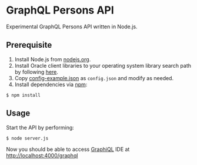 # GraphQL Persons API

Experimental GraphQL Persons API written in Node.js.

## Prerequisite

1. Install Node.js from [nodejs.org](https://nodejs.org/en/).
2. Install Oracle client libraries to your operating system library search path by following [here](https://oracle.github.io/odpi/doc/installation.html).
3. Copy [config-example.json](./config-example.json) as `config.json` and modify as needed.
4. Install dependencies via [npm](https://www.npmjs.com/):

  ```
  $ npm install
  ```

## Usage

Start the API by performing:

```
$ node server.js
```

Now you should be able to access [GraphiQL](https://github.com/graphql/graphiql) IDE at [http://localhost:4000/graphql](http://localhost:4000/graphql)
